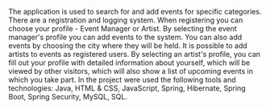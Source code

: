 The application is used to search for and add events for specific categories. 
There are a registration and logging system.
When registering you can choose your profile - Event Manager or Artist.
By selecting the event manager's profile you can add events to the system.
You can also add events by choosing the city where they will be held.
It is possible to add artists to events as registered users. 
By selecting an artist's profile, you can fill out your profile with detailed information about yourself, which will be viewed by other visitors, which will also show a list of upcoming events in which you take part.
In the project were used the following tools and technologies: Java, HTML & CSS, JavaScript, Spring, Hibernate, Spring Boot, Spring Security, MySQL, SQL.
